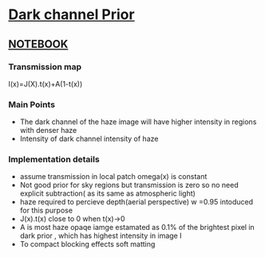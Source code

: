 # [Dark channel Prior](https://sci-hub.se/10.1109/CVPR.2009.5206515)
## [NOTEBOOK](https://nbviewer.jupyter.org/github/abubakrsiddq/ImageDehazing/blob/main/models/DCP/darkChannelPrior.ipynb)
### Transmission map
I(x)=J(X).t(x)+A(1-t(x))

### Main Points
* The dark channel of the haze image will have higher intensity in regions with denser haze
* Intensity of dark channel intensity of haze

### Implementation details
* assume transmission in local patch omega(x) is constant
* Not good prior for sky regions but transmission is zero so no need explicit subtraction( as its same as atmospheric light)
* haze required to percieve depth(aerial perspective) w =0.95 intoduced for this purpose
* J(x).t(x) close to 0 when t(x)->0
* A is most haze opaqe iamge estamated as 0.1% of the brightest pixel in dark prior , which has highest intensity in image I
* To compact blocking effects soft matting





